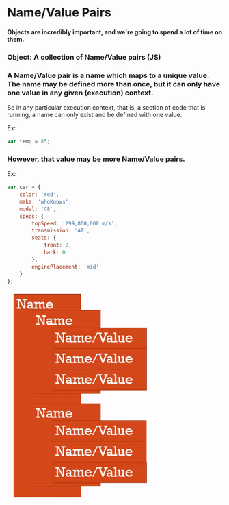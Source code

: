 # Name/Value Pairs

#### Objects are incredibly important, and we're going to spend a lot of time on them.

### **Object**: A collection of Name/Value pairs (JS)

### A **Name/Value pair** is a name which maps to a unique value. The name may be defined more than once, but it can only have one value in any given (execution) context.

So in any particular execution context, that is, a section of code that is running, a name can only exist and be defined with one value.

Ex:

```javascript
var temp = 85;
```

### However, that value may be more Name/Value pairs.

Ex:

```javascript
var car = {
    color: 'red',
    make: 'whoKnows',
    model: 'C8',
    specs: {
        topSpeed: '299,800,000 m/s',
        transmission: 'AT',
        seats: {
            front: 2,
            back: 0
        },
        enginePlacement: 'mid'
    }
};
```

![Name-Value Pairs](./img/name-value-pairs.png)
